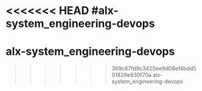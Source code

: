 <<<<<<< HEAD
#alx-system_engineering-devops
=======
# alx-system_engineering-devops
>>>>>>> 369c67fd9c3420ee9d08ef4bdd501829e930f70a
alx-system_engineering-devops
